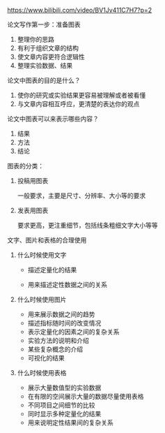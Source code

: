 https://www.bilibili.com/video/BV1Jv411C7H7?p=2

论文写作第一步：准备图表

1. 整理你的思路
2. 有利于组织文章的结构
3. 使文章内容更符合逻辑性
4. 整理实验数据、结果

论文中图表的目的是什么？

1. 使你的研究或实验结果更容易被理解或者被看懂
2. 与文章内容相互呼应，更清楚的表达你的观点

论文中图表可以来表示哪些内容？

1. 结果
2. 方法
3. 结论

图表的分类：

1. 投稿用图表

   一般要求，主要是尺寸、分辨率、大小等的要求

2. 发表用图表

   要求更高，更注重细节，包括线条粗细文字大小等等

文字、图片和表格的合理使用

1. 什么时候使用文字

   - 描述定量化的结果

   - 用来描述定性数据之间的关系

2. 什么时候使用图片

   - 用来展示数据之间的趋势
   - 描述指标随时间的改变情况
   - 表示定量化的因素之间的复杂关系
   - 实验方法的说明和介绍
   - 某些复杂概念的介绍
   - 可视化的结果

3. 什么时候使用表格

   - 展示大量数值型的实验数据
   - 在有限的空间展示大量的数据尽量使用表格
   - 不同项目之间细节的比较
   - 同时显示多种定量化的结果
   - 用来说明定性结果间的复杂关系

